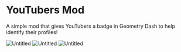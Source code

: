 # YouTubers Mod

A simple mod that gives YouTubers a badge in Geometry Dash to help identify their profiles!

![Untitled](https://github.com/LXanii/GD-YouTubers/assets/73562093/ffbccd2a-12fe-468a-a6a2-66a300e89c07)
![Untitled](https://github.com/LXanii/GD-YouTubers/assets/73562093/b5a2abe5-212e-4955-baa6-2a774d0c4b57)
![Untitled](https://github.com/LXanii/GD-YouTubers/assets/73562093/f9f2290e-8175-4f92-a184-ad920c91a316)
